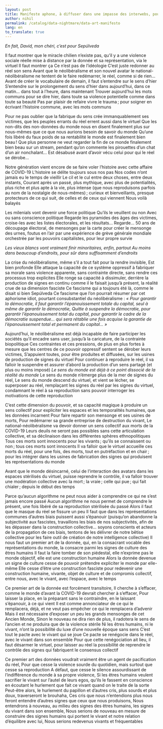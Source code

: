 ```yaml
---
layout: post
title: Manifeste aphone, à diffuser dans une impasse des interwebs, pour la structuration d'un art de la donnée
author: nihil
permalink: /catalog/data-nightmare/data-art-manifesto
lang: en
to_translate: true
---
```


*En fait, David, mon chéri, c’est pour Sepúlveda*

Il faut montrer que le miracle chilien n’existe pas, qu’il y a une violence sociale réelle mise à distance par la donnée et sa représentation, via le virtuel
Il faut montrer ça
Ce n’est pas de l’idéologie
C’est juste redonner au réel son sens
Avant que le néolibéralisme et son nouvel avatar le national-néolibéralisme ne tentent de le faire redémarrer, le réel, comme si de rien…
Avant de créer le vocabulaire de demain, il faut s’entendre sur le sens d’hier
S’entendre sur le prolongement du sens d’hier dans aujourd’hui, dans ce matin… dans tout à l’heure, dans maintenant
Trouver aujourd’hui les mots communs pour se dire hier, dans toute sa violence potentielle comme dans toute sa beauté
Pas par plaisir de refaire vivre le trauma ; pour soigner en écrivant l’histoire commune, avec les mots communs

Pour ne pas oublier que la fabrique du sens crée immanquablement ses victimes, que les peuples errants du réel errent aussi dans le virtuel
Que les non-dits des non-données du monde nous en disent finalement plus sur nous-mêmes que ce que nous aurions besoin de savoir du monde
Qu’une fois libéré du faux poids de sa rentabilité le monde est finalement bien beau !
Que plus personne ne veut regarder la fin de ce monde finalement bien beau sur un stream, pendant qu’on commente les pirouettes d’un chat d’un air nonchalant... 
Est désabusé avant d’avoir vécu celui pour qui le réel se dérobe…

Notre génération vient encore de se faire voler l’histoire avec cette affaire de COVID-19
L’histoire se délite toujours sous nos pas
Nos codes n’ont jamais eu le temps de vieillir
Le cil et le cul entre deux choses, entre deux instants,
Courant après un passé, plus mythique, avec plus de potentialités, plus riche et plus apte à la vie, plus intense (que nous reproduisons parfois au nom de la nostalgie de nous-mêmes) ; curieux et bienveillants, presque protecteurs de ce qui suit, de celles et de ceux qui viennent
Nous voilà balayés 

Les milenials vont devenir une force politique
Qu’ils le veuillent ou non
Avec ou sans conscience politique
Regarde les pyramides des âges des victimes, croise-les avec les listes électorales, et les résultats…
Regarde…
50 ans de découpage électoral, de mensonges par la carte pour créer le mensonge des urnes, foutus en l’air par une expérience de grève générale mondiale orchestrée par les pouvoirs capitalistes, pour leur propre survie

*Les vieux blancs vont vraiment finir minoritaires, enfin, partout*
*Au moins dans beaucoup d’endroits, pour sûr dans suffisamment d’endroits*

La crise du néolibéralisme, même s’il a tout fait pour la rendre invisible,
Est bien profonde
Elle attaque la capacité de ce système oppressif à fabriquer sa morale sans violence apparente, sans contrainte directe, sans rendre ces processus trop explicites 
Elle ronge sa capacité à dissimuler, derrière la production de signes en continu comme il le faisait jusqu’à présent, la réalité crue de sa dimension fasciste
Ce fascisme qui a toujours été là, comme le disait si bien Sepúlveda
Ce fascisme que l’on pourrait résumer par cet aphorisme idiot, pourtant consubstantiel du néolibéralisme :
*« Pour garantir la démocratie, il faut garantir l’épanouissement totale du capital, seul à même de garantir la démocratie,*
*Quitte à suspendre la démocratie, pour garantir l’épanouissement total du capital, pour garantir le cadre de la démocratie suspendue…*
*qui sera rétablie une fois acquise la garantie de l’épanouissement total et permanent du capital… »*

Aujourd’hui, le néolibéralisme est déjà incapable de faire participer les sociétés qu’il encadre sans user, jusqu’à la caricature, de la contrainte biopolitique
Ces contraintes et ces pressions, de plus en plus fortes à mesure que les centres de ce pouvoir oppressif sentent se dérober leurs victimes,
S’appuient toutes, pour être produites et diffusées, sur les usines de production de signes du virtuel
Pour continuer à reproduire le réel, il va falloir le suspendre et assurer d’abord la production d’un sens partagé (et plus ou moins imposé)
*Le sens du monde est déjà à ce point dissocié de la réalité du monde*
Le sens du monde n’émerge plus de la mer de signes du réel,
Le sens du monde descend du virtuel, et vient se lécher, se superposer au réel, remplaçant les signes du réel par les signes du virtuel, condamnant le réel à sa reproduction sans pouvoir interroger les motivations de cette reproduction

C’est cette dimension du pouvoir, et sa capacité magique à produire un sens collectif pour expliciter les espaces et les temporalités humaines, que les données incarnent
Pour faire repartir son mensonge et ses usines de morts,
Pour redémarrer sa grande entreprise de destruction du vivant,
Le national-néolibéralisme va devoir donner un sens collectif aux morts de la COVID-19
Leurs deuils ne seront pas possibles sans cette articulation collective, et sa déclinaison dans les différentes sphères ethnopolitiques
Tous ces morts sont innocents pour les vivants ; qu’ils se connaissent ou non ; tous ces morts sont innocents
Il va falloir que le virtuel accueille ces morts du réel, pour une fois, des morts, tout en putréfaction et en chair ; pour les intégrer dans les usines de fabrication des signes qui produisent les représentations du monde

Avant que le monde désincarné, celui de l’interaction des avatars dans les espaces stérilisés du virtuel, puisse reprendre le contrôle, il va falloir trouver une modération collective avec la mort ; la vraie ; celle qui pue ; qui fait chialer ; depuis le début des temps

Parce qu’aucun algorithme ne peut nous aider à comprendre ce qui ne s’est jamais encore passé
Aucun algorithme ne nous permet de comprendre le présent, une fois libéré de sa reproduction stérilisée du passé 
Alors il faut que le masque du réel se fissure un peu
Il faut que dans les représentations communes d’autres biais puissent aussi s’épanouir (puisqu’on abandonne la subjectivité aux fascistes, travaillons les biais de nos subjectivités, afin de les dépasser dans la construction collective… soyons conscients et acteurs de la propagation de ces biais, tentons de les délivrer de notre bêtise collective pour les faire outil de création de notre intelligence collective)
Il nous faut un premier art de la donnée, qui, en la consacrant vocable des représentations du monde, la consacre parmi les signes de culture des êtres humains
Il faut la faire tomber de son piédestal, elle n’exprime pas le monde objectif, elle est une construction humaine 
Alors la donnée devenue un signe de culture cesse de pouvoir prétendre expliciter le monde par elle-même
Elle cesse d’être une construction fasciste pour redevenir une construction humaine, vivante, objet de culture et de compromis collectif, entre nous, avec le vivant, avec l’espace, avec le temps

Ce premier art de la donnée est forcément transitoire,
Il cherche à s’effacer, comme le monde d’avant la COVID-19 devrait chercher à s’effacer,
Pour laisser la place, en la préparant sans le contraindre, en le laissant s’épanouir, à ce qui vient
Il est comme annonciateur de ce qui le remplacera, déjà, et ne veut pas empêcher ce qui le remplacera d’advenir
Mais il est nécessaire d’exposer un peu les grands mensonges de cet Ancien Monde,
Sinon le nouveau ne dira rien de plus, il radotera le sens de l’ancien et ne produira que de la violence stérile
Ni les êtres humains, ni le vivant, n’ont la possibilité du luxe d’une nouvelle époque sans sens
C’est tout le pacte avec le vivant qui se joue
Ce pacte se renégocie dans le réel, avec le vivant dans son ensemble
Pour que cette renégociation ait lieu, il faut désarmer le virtuel, pour laisser au réel la possibilité de reprendre le contrôle des signes qui fabriquent le consensus collectif

Ce premier art des données voudrait vraiment être un agent de pacification du réel,
Pour que cesse la violence sourde du quotidien, mais surtout que cesse sa reproduction
A défaut, que cesse le silence assourdissant de l’indifférence du monde à sa propre violence,
Si les êtres humains veulent sacrifier le vivant sur l’autel de leurs egos, qu’ils le fassent en conscience en écoutant le hurlement que fait ce vivant quand on le traite de la sorte
Peut-être alors, le hurlement du papillon et d’autres cris, plus sourds et plus doux, traverseront le brouhaha,
Ces cris que nous n’entendions plus nous feront entendre d’autres signes que ceux que nous produisons,
Nous entendrons à nouveau, au milieu des signes des êtres humains, les signes du vivant dans son ensemble,
Nous serions de nouveau en mesure de construire des signes humains qui portent le vivant et notre relation d’équilibre avec lui,
Nous serions redevenus vivants et fréquentables
